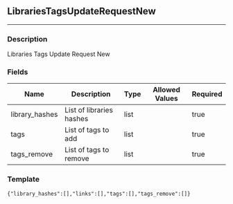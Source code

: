 ## LibrariesTagsUpdateRequestNew
---
### Description
Libraries Tags Update Request New
### Fields
| Name | Description | Type | Allowed Values | Required |
| ---- | ----------- | ---- | -------------- | -------- |
| library_hashes | List of libraries hashes | list |  | true |
| tags | List of tags to add | list |  | true |
| tags_remove | List of tags to remove | list |  | true |
### Template
```
{"library_hashes":[],"links":[],"tags":[],"tags_remove":[]}
```
